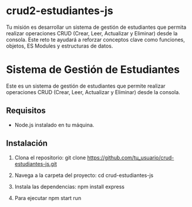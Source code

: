 # crud2-estudiantes-js
Tu misión es desarrollar un sistema de gestión de estudiantes que permita realizar operaciones CRUD (Crear, Leer, Actualizar y Eliminar) desde la consola. Este reto te ayudará a reforzar conceptos clave como funciones, objetos, ES Modules y estructuras de datos.


# Sistema de Gestión de Estudiantes

Este es un sistema de gestión de estudiantes que permite realizar operaciones CRUD (Crear, Leer, Actualizar y Eliminar) desde la consola.

## Requisitos

- Node.js instalado en tu máquina.

## Instalación

1. Clona el repositorio:
   git clone https://github.com/tu_usuario/crud-estudiantes-js.git

2. Navega a la carpeta del proyecto: cd crud-estudiantes-js

3. Instala las dependencias: npm install express

4. Para ejecutar npm start run